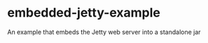embedded-jetty-example
======================

An example that embeds the Jetty web server into a standalone jar